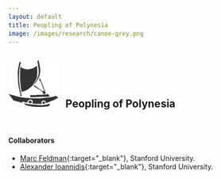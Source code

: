 ```yaml
---
layout: default
title: Peopling of Polynesia
image: /images/research/canoe-grey.png
---
```


## <img style="width:100px; padding-right: 10px;" src="/images/research/canoe-grey.png"> Peopling of Polynesia

<br/>


#### Collaborators
* [Marc Feldman](https://mfeldmanlab.github.io/){:target="_blank"}, Stanford University. 
* [Alexander Ioannidis](https://ai-page.org/){:target="_blank"}, Stanford University.

